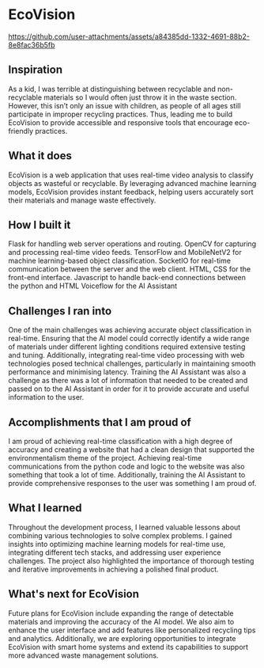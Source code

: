 # EcoVision

https://github.com/user-attachments/assets/a84385dd-1332-4691-88b2-8e8fac36b5fb

## Inspiration
As a kid, I was terrible at distinguishing between recyclable and non-recyclable materials so I would often just throw it in the waste section. However, this isn’t only an issue with children, as people of all ages still participate in improper recycling practices. Thus, leading me to build EcoVision to provide accessible and responsive tools that encourage eco-friendly practices.

## What it does
EcoVision is a web application that uses real-time video analysis to classify objects as wasteful or recyclable. By leveraging advanced machine learning models, EcoVision provides instant feedback, helping users accurately sort their materials and manage waste effectively.

## How I built it
Flask for handling web server operations and routing.
OpenCV for capturing and processing real-time video feeds.
TensorFlow and MobileNetV2 for machine learning-based object classification.
SocketIO for real-time communication between the server and the web client.
HTML, CSS for the front-end interface.
Javascript to handle back-end connections between the python and HTML
Voiceflow for the AI Assistant

## Challenges I ran into
One of the main challenges was achieving accurate object classification in real-time. Ensuring that the AI model could correctly identify a wide range of materials under different lighting conditions required extensive testing and tuning. Additionally, integrating real-time video processing with web technologies posed technical challenges, particularly in maintaining smooth performance and minimising latency. 
Training the AI Assistant was also a challenge as there was a lot of information that needed to be created and passed on to the AI Assistant in order for it to provide accurate and useful information to the user.

## Accomplishments that I am proud of
I am proud of achieving real-time classification with a high degree of accuracy and creating a website that had a clean design that supported the environmentalism theme of the project. Achieving real-time communications from the python code and logic to the website was also something that took a lot of time. Additionally, training the AI Assistant to provide comprehensive responses to the user was something I am proud of.

## What I learned
Throughout the development process, I learned valuable lessons about combining various technologies to solve complex problems. I gained insights into optimizing machine learning models for real-time use, integrating different tech stacks, and addressing user experience challenges. The project also highlighted the importance of thorough testing and iterative improvements in achieving a polished final product.

## What's next for EcoVision
Future plans for EcoVision include expanding the range of detectable materials and improving the accuracy of the AI model. We also aim to enhance the user interface and add features like personalized recycling tips and analytics. Additionally, we are exploring opportunities to integrate EcoVision with smart home systems and extend its capabilities to support more advanced waste management solutions.

